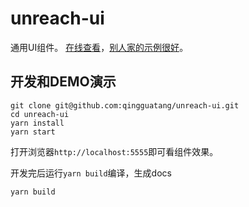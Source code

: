 # unreach-ui

通用UI组件。 [在线查看](https://qingguatang.github.io/unreach-ui/index.html)，[别人家的示例很好](https://release-3-4--storybooks-official.netlify.com/)。

## 开发和DEMO演示

```shell
git clone git@github.com:qingguatang/unreach-ui.git
cd unreach-ui
yarn install
yarn start
```

打开浏览器`http://localhost:5555`即可看组件效果。

开发完后运行`yarn build`编译，生成docs

```shell
yarn build
```
